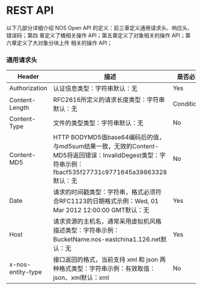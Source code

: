 # REST API

以下几部分详细介绍 NOS Open API 的定义：前三章定义通用请求头、响应头、错误码；第四 章定义了桶相关操作 API；第五章定义了对象相关的操作 API；第六章定义了大对象分块上传 相关的操作 API；

### **通用请求头**
| **Header** |	             **描述**                |   **是否必须**   |
|------------|---------------------------------------|------------------|
|Authorization|	认证信息类型：字符串默认：无|	Yes|
|Content-Length|	RFC2616所定义的请求长度类型：字符串默认：无|	Conditional|
|Content-Type|	文件的类型类型：字符串默认：无|	No|
|Content-MD5	|HTTP BODYMD5值base64编码后的值，与md5sum结果一致，无效的Content-MD5将返回错误：InvalidDegest类型：字符串示例：fbacf535f27731c9771645a39863328默认：无|	No|
|Date|	请求的时间戳类型：字符串，格式必须符合RFC1123的日期格式示例：Wed, 01 Mar 2012 12:00:00 GMT默认：无|	Yes|
|Host|	请求资源的主机名，通常采用虚拟机风格描述类型：字符串示例：BucketName.nos-eastchina1.126.net默认：无|	Yes|
|x-nos-entity-type|	接口返回的格式，当前支持 xml 和 json 两种格式类型：字符串示例：有效取值：json、xml默认：xml|	No    |

